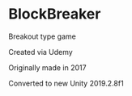# BlockBreaker
 Breakout type game

Created via Udemy

Originally made in 2017

Converted to new Unity 2019.2.8f1
